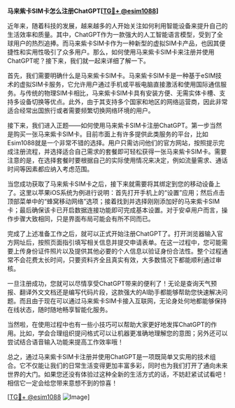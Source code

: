 **马来紫卡SIM卡怎么注册ChatGPT[[TG💪+ @esim1088](https://t.me/s/esim1088)]**

近年来，随着科技的发展，越来越多的人开始关注如何利用智能设备来提升自己的生活效率和质量。其中，ChatGPT作为一款强大的人工智能语言模型，受到了全球用户的热烈追捧。而马来紫卡SIM卡作为一种新型的虚拟SIM卡产品，也因其便捷性和实用性吸引了众多用户。那么，如何使用马来紫卡SIM卡来注册并使用ChatGPT呢？接下来，我们就一起来详细了解一下。

首先，我们需要明确什么是马来紫卡SIM卡。马来紫卡SIM卡是一种基于eSIM技术的虚拟SIM卡服务，它允许用户通过手机或平板电脑直接激活和使用国际通信服务。与传统的物理SIM卡相比，马来紫卡SIM卡具有安装方便、无需实体卡槽、支持多设备切换等优点。此外，由于其支持多个国家和地区的网络运营商，因此非常适合经常出国旅行或者需要频繁切换网络环境的用户。

接下来，我们进入正题——如何使用马来紫卡SIM卡注册ChatGPT。第一步当然是购买一张马来紫卡SIM卡。目前市面上有许多提供此类服务的平台，比如Esim1088就是一个非常不错的选择。用户只需访问他们的官方网站，按照提示完成注册流程，并选择适合自己需求的套餐即可轻松获得一张马来紫卡SIM卡。需要注意的是，在选择套餐时要根据自己的实际使用情况来决定，例如流量需求、通话时间等因素都应纳入考虑范围。

当您成功获取了马来紫卡SIM卡之后，接下来就需要将其绑定到您的移动设备上了。这里以苹果iOS系统为例进行说明：首先打开手机上的“设置”应用；然后点击顶部菜单中的“蜂窝移动网络”选项；接着找到并选择刚刚添加好的马来紫卡SIM卡；最后确保该卡已开启数据连接功能即可完成基本设置。对于安卓用户而言，操作步骤大致相同，只是界面布局可能会有所不同而已。

完成了上述准备工作之后，就可以正式开始注册ChatGPT了。打开浏览器输入官方网址后，按照页面指引填写相关信息并提交申请表单。在这一过程中，您可能需要上传身份证件照片以及提供其他必要的个人信息以验证身份合法性。整个过程通常不会花费太长时间，只要资料齐全且真实有效，大多数情况下都能顺利通过审核。

一旦注册成功，您就可以尽情享受ChatGPT带来的便利了！无论是查询天气预报、翻译外文文档还是编写代码片段，这款强大的AI助手都能够帮助您快速解决问题。而且由于现在可以通过马来紫卡SIM卡接入互联网，无论身处何地都能够保持在线状态，随时随地畅享智能化服务。

当然啦，在使用过程中也有一些小技巧可以帮助大家更好地发挥ChatGPT的作用。比如，学会合理组织提问格式可以让机器更准确地理解您的意图；另外还可以尝试结合语音输入功能来提高工作效率哦！

总之，通过马来紫卡SIM卡注册并使用ChatGPT是一项既简单又实用的技术组合。它不仅能让我们的日常生活变得更加丰富多彩，同时也为我们打开了通向未来世界的大门。如果您还没有体验过这种全新的生活方式的话，不妨赶紧试试看吧！相信它一定会给您带来意想不到的惊喜！

[[TG💪+ @esim1088](https://t.me/s/esim1088) ![Image](https://i.postimg.cc/4NQfJmqS/Snipaste-2025-05-13-00-14-12.png)]